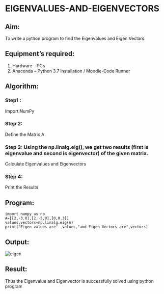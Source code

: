 # EIGENVALUES-AND-EIGENVECTORS
## Aim:
To write a python program to find the Eigenvalues and Eigen Vectors
## Equipment’s required:
1. 	Hardware – PCs
2. 	Anaconda – Python 3.7 Installation / Moodle-Code Runner
## Algorithm:
### Step1 : 
Import NumPy
### Step 2: 
Define the Matrix A
### Step 3: Using the np.linalg.eig(),  we get two results (first is eigenvalue and second is eigenvector) of the given matrix.
 Calculate Eigenvalues and Eigenvectors
### Step 4: 
Print the Results
## Program:
``````
import numpy as np
A=[[2,-3,0],[2,-5,0],[0,0,3]]
values,vectors=np.linalg.eig(A)
print("Eigen values are" ,values,"and Eigen Vectors are",vectors)
``````
## Output:
![eigen](https://github.com/vinodhini-17/EIGENVALUES-AND-EIGENVECTORS/assets/145742741/4879df9b-71ce-4a84-b3e2-60cd38ab7d8d)

## Result:
Thus the Eigenvalue and Eigenvector is successfully solved using python program
